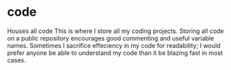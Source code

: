 # code
Houses all code
This is where I store all my coding projects. Storing all code on a public repository encourages good commenting and useful variable names.
Sometimes I sacrifice effeciency in my code for readability; I would prefer anyone be able to understand my code than it be blazing fast in most cases.
